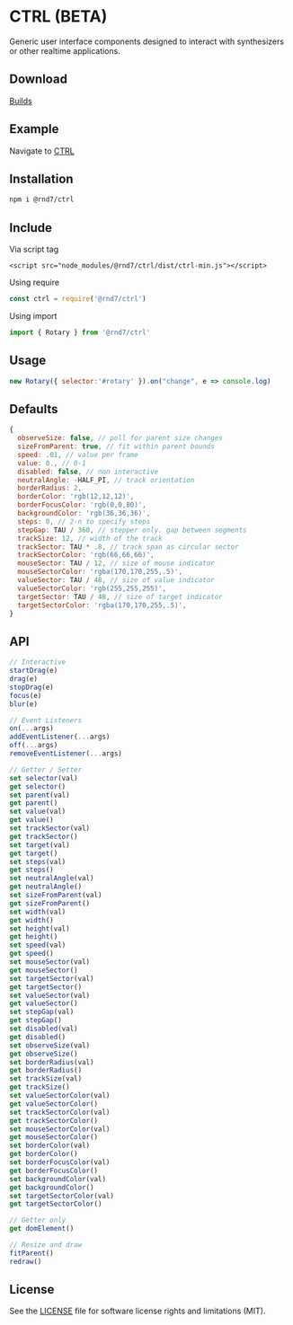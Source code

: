# CTRL (BETA)
Generic user interface components designed to interact with synthesizers or other realtime applications.

## Download
[Builds](https://github.com/rnd7/ctrl/tree/master/dist)

## Example
Navigate to [CTRL](https://rnd7.github.io/ctrl/)

## Installation

```bash
npm i @rnd7/ctrl

```

## Include

Via script tag
```
<script src="node_modules/@rnd7/ctrl/dist/ctrl-min.js"></script>
```

Using require
```javascript
const ctrl = require('@rnd7/ctrl')
```

Using import
```javascript
import { Rotary } from '@rnd7/ctrl'
```

## Usage
```javascript
new Rotary({ selector:'#rotary' }).on("change", e => console.log)
```

## Defaults

```javascript
{
  observeSize: false, // poll for parent size changes
  sizeFromParent: true, // fit within parent bounds
  speed: .01, // value per frame
  value: 0., // 0-1
  disabled: false, // non interactive
  neutralAngle: -HALF_PI, // track orientation
  borderRadius: 2,
  borderColor: 'rgb(12,12,12)',
  borderFocusColor: 'rgb(0,0,80)',
  backgroundColor: 'rgb(36,36,36)',
  steps: 0, // 2-n to specify steps
  stepGap: TAU / 360, // stepper only. gap between segments
  trackSize: 12, // width of the track
  trackSector: TAU * .8, // track span as circular sector
  trackSectorColor: 'rgb(66,66,66)',
  mouseSector: TAU / 12, // size of mouse indicator
  mouseSectorColor: 'rgba(170,170,255,.5)',
  valueSector: TAU / 48, // size of value indicator
  valueSectorColor: 'rgb(255,255,255)',
  targetSector: TAU / 48, // size of target indicator
  targetSectorColor: 'rgba(170,170,255,.5)',
}
```

## API

```javascript
// Interactive
startDrag(e)
drag(e)
stopDrag(e)
focus(e)
blur(e)

// Event Listeners
on(...args)
addEventListener(...args)
off(...args)
removeEventListener(...args)

// Getter / Setter
set selector(val)
get selector()
set parent(val)
get parent()
set value(val)
get value()
set trackSector(val)
get trackSector()
set target(val)
get target()
set steps(val)
get steps()
set neutralAngle(val)
get neutralAngle()
set sizeFromParent(val)
get sizeFromParent()
set width(val)
get width()
set height(val)
get height()
set speed(val)
get speed()
set mouseSector(val)
get mouseSector()
set targetSector(val)
get targetSector()
set valueSector(val)
get valueSector()
set stepGap(val)
get stepGap()
set disabled(val)
get disabled()
set observeSize(val)
get observeSize()
set borderRadius(val)
get borderRadius()
set trackSize(val)
get trackSize()
set valueSectorColor(val)
get valueSectorColor()
set trackSectorColor(val)
get trackSectorColor()
set mouseSectorColor(val)
get mouseSectorColor()
set borderColor(val)
get borderColor()
set borderFocusColor(val)
get borderFocusColor()
set backgroundColor(val)
get backgroundColor()
set targetSectorColor(val)
get targetSectorColor()

// Getter only
get domElement()

// Resize and draw
fitParent()
redraw()
```


## License
See the [LICENSE](LICENSE.md) file for software license rights and limitations (MIT).
